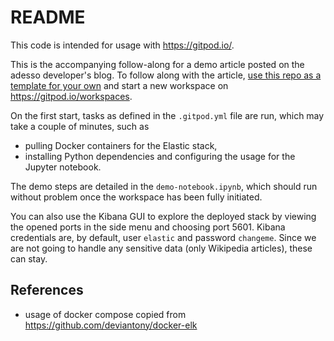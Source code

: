 # README

This code is intended for usage with https://gitpod.io/.

This is the accompanying follow-along for a demo article posted on the adesso developer's blog.
To follow along with the article, [use this repo as a template for your own](https://docs.github.com/en/repositories/creating-and-managing-repositories/creating-a-repository-from-a-template) and start a new workspace on https://gitpod.io/workspaces.

On the first start, tasks as defined in the `.gitpod.yml` file are run, which may take a couple of minutes, such as
* pulling Docker containers for the Elastic stack,
* installing Python dependencies and configuring the usage for the Jupyter notebook.

The demo steps are detailed in the `demo-notebook.ipynb`, which should run without problem once the workspace has been fully initiated.

You can also use the Kibana GUI to explore the deployed stack by viewing the opened ports in the side menu and choosing port 5601.
Kibana credentials are, by default, user `elastic` and password `changeme`.
Since we are not going to handle any sensitive data (only Wikipedia articles), these can stay.

## References

* usage of docker compose copied from https://github.com/deviantony/docker-elk
